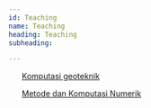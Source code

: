 ```yaml
---
id: Teaching
name: Teaching
heading: Teaching
subheading: 

---
```

<ul>
  <a class="my-link" href="{{site.url }}/komputasi-geoteknik/"> Komputasi geoteknik </a> 
</ul>
<ul>
  <a class="my-link" href="{{site.url }}/metode-komputasi-numerik/"> Metode dan Komputasi Numerik </a> 
</ul>


<!-- <img src="https://cdn.jsdelivr.net/gh/devicons/devicon/icons/cplusplus/cplusplus-original.svg" class="img-skill"> -->
          
          